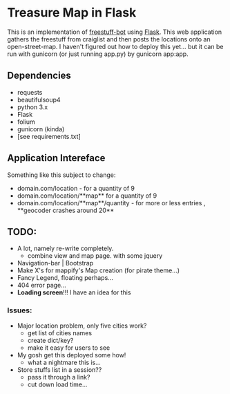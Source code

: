# Treasure Map in Flask

This is an implementation of <a href="https://github.com/polypmer/freestuff-bot">freestuff-bot</a> using [Flask](www.flask.pocoo.org). This web application gathers the freestuff from craiglist and then posts the locations onto an open-street-map. I haven't figured out how to deploy this yet... but it can be run with gunicorn (or just running app.py) by gunicorn app:app. 

## Dependencies
* requests
* beautifulsoup4
* python 3.x
* Flask
* folium
* gunicorn (kinda)
* [see requirements.txt]

## Application Intereface
Something like this subject to change:
<ul>
<li>domain.com/location - for a quantity of 9</li>
<li>domain.com/location/**map** for a quantity of 9</li>
<li>domain.com/location/**map**/quantity  - for more or less entries , **geocoder crashes around 20**</li>
</ul>

## TODO: 
* A lot, namely re-write completely.
    - combine view and map page. with some jquery
* Navigation-bar | Bootstrap
* Make X's for mappify's Map creation (for pirate theme...)
* Fancy Legend, floating perhaps...
* 404 error page...
* **Loading screen**!!! I have an idea for this

### Issues:
* Major location problem, only five cities work?
    - get list of cities names
    - create dict/key?
    - make it easy for users to see
* My gosh get this deployed some how!
    - what a nightmare this is...
* Store stuffs list in a session??
    - pass it through a link? 
    - cut down load time...

